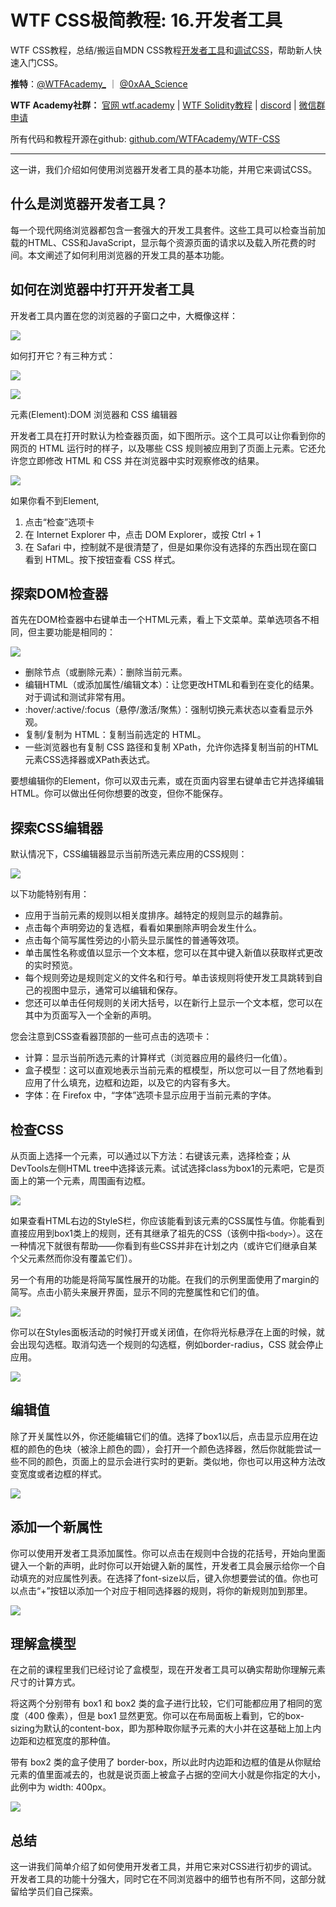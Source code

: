 # WTF CSS极简教程: 16.开发者工具

WTF CSS教程，总结/搬运自MDN CSS教程[开发者工具](https://developer.mozilla.org/zh-CN/docs/Learn/Common_questions/What_are_browser_developer_tools)和[调试CSS](https://developer.mozilla.org/zh-CN/docs/Learn/CSS/Building_blocks/Debugging_CSS)，帮助新人快速入门CSS。

**推特**：[@WTFAcademy_](https://twitter.com/WTFAcademy_)  ｜ [@0xAA_Science](https://twitter.com/0xAA_Science) 

**WTF Academy社群：** [官网 wtf.academy](https://wtf.academy) | [WTF Solidity教程](https://github.com/AmazingAng/WTFSolidity) | [discord](https://discord.wtf.academy) | [微信群申请](https://docs.google.com/forms/d/e/1FAIpQLSe4KGT8Sh6sJ7hedQRuIYirOoZK_85miz3dw7vA1-YjodgJ-A/viewform?usp=sf_link)

所有代码和教程开源在github: [github.com/WTFAcademy/WTF-CSS](https://github.com/WTFAcademy/WTF-CSS)

---

这一讲，我们介绍如何使用浏览器开发者工具的基本功能，并用它来调试CSS。

## 什么是浏览器开发者工具？

每一个现代网络浏览器都包含一套强大的开发工具套件。这些工具可以检查当前加载的HTML、CSS和JavaScript，显示每个资源页面的请求以及载入所花费的时间。本文阐述了如何利用浏览器的开发工具的基本功能。

## 如何在浏览器中打开开发者工具

开发者工具内置在您的浏览器的子窗口之中，大概像这样：

![](./img/16-1.jpg)

如何打开它？有三种方式：

![](./img/16-2.jpg)

![](./img/16-3.jpg)

元素(Element):DOM 浏览器和 CSS 编辑器

开发者工具在打开时默认为检查器页面，如下图所示。这个工具可以让你看到你的网页的 HTML 运行时的样子，以及哪些 CSS 规则被应用到了页面上元素。它还允许您立即修改 HTML 和 CSS 并在浏览器中实时观察修改的结果。

![](./img/16-4.jpg)

如果你看不到Element,

1. 点击“检查”选项卡
2. 在 Internet Explorer 中，点击 DOM Explorer，或按 Ctrl + 1
3. 在 Safari 中，控制就不是很清楚了，但是如果你没有选择的东西出现在窗口看到 HTML。按下按钮查看 CSS 样式。

## 探索DOM检查器

首先在DOM检查器中右键单击一个HTML元素，看上下文菜单。菜单选项各不相同，但主要功能是相同的：

![](./img/16-5.jpg)

- 删除节点（或删除元素）：删除当前元素。
- 编辑HTML（或添加属性/编辑文本）：让您更改HTML和看到在变化的结果。对于调试和测试非常有用。
- :hover/:active/:focus（悬停/激活/聚焦）：强制切换元素状态以查看显示外观。
- 复制/复制为 HTML：复制当前选定的 HTML。
- 一些浏览器也有复制 CSS 路径和复制 XPath，允许你选择复制当前的HTML元素CSS选择器或XPath表达式。

要想编辑你的Element，你可以双击元素，或在页面内容里右键单击它并选择编辑HTML。你可以做出任何你想要的改变，但你不能保存。

## 探索CSS编辑器

默认情况下，CSS编辑器显示当前所选元素应用的CSS规则：

![](./img/16-6.jpg)

以下功能特别有用：

- 应用于当前元素的规则以相关度排序。越特定的规则显示的越靠前。
- 点击每个声明旁边的复选框，看看如果删除声明会发生什么。
- 点击每个简写属性旁边的小箭头显示属性的普通等效项。
- 单击属性名称或值以显示一个文本框，您可以在其中键入新值以获取样式更改的实时预览。
- 每个规则旁边是规则定义的文件名和行号。单击该规则将使开发工具跳转到自己的视图中显示，通常可以编辑和保存。
- 您还可以单击任何规则的关闭大括号，以在新行上显示一个文本框，您可以在其中为页面写入一个全新的声明。

您会注意到CSS查看器顶部的一些可点击的选项卡：

- 计算：显示当前所选元素的计算样式（浏览器应用的最终归一化值）。
- 盒子模型：这可以直观地表示当前元素的框模型，所以您可以一目了然地看到应用了什么填充，边框和边距，以及它的内容有多大。
- 字体：在 Firefox 中，“字体”选项卡显示应用于当前元素的字体。

## 检查CSS

从页面上选择一个元素，可以通过以下方法：右键该元素，选择检查；从DevTools左侧HTML tree中选择该元素。试试选择class为box1的元素吧，它是页面上的第一个元素，周围画有边框。

![](./img/16-7.jpg)

如果查看HTML右边的StyleS栏，你应该能看到该元素的CSS属性与值。你能看到直接应用到box1类上的规则，还有其继承了祖先的CSS（该例中指`<body>`）。这在一种情况下就很有帮助——你看到有些CSS并非在计划之内（或许它们继承自某个父元素然而你没有覆盖它们）。

另一个有用的功能是将简写属性展开的功能。在我们的示例里面使用了margin的简写。点击小箭头来展开界面，显示不同的完整属性和它们的值。

![](./img/16-8.png)

你可以在Styles面板活动的时候打开或关闭值，在你将光标悬浮在上面的时候，就会出现勾选框。取消勾选一个规则的勾选框，例如border-radius，CSS 就会停止应用。

![](./img/16-9.png)

## 编辑值

除了开关属性以外，你还能编辑它们的值。选择了box1以后，点击显示应用在边框的颜色的色块（被涂上颜色的圆），会打开一个颜色选择器，然后你就能尝试一些不同的颜色，页面上的显示会进行实时的更新。类似地，你也可以用这种方法改变宽度或者边框的样式。

![](./img/16-10.jpg)

## 添加一个新属性

你可以使用开发者工具添加属性。你可以点击在规则中合拢的花括号，开始向里面键入一个新的声明，此时你可以开始键入新的属性，开发者工具会展示给你一个自动填充的对应属性列表。在选择了font-size以后，键入你想要尝试的值。你也可以点击“+”按钮以添加一个对应于相同选择器的规则，将你的新规则加到那里。

![](./img/16-11.png)

## 理解盒模型

在之前的课程里我们已经讨论了盒模型，现在开发者工具可以确实帮助你理解元素尺寸的计算方式。

将这两个分别带有 box1 和 box2 类的盒子进行比较，它们可能都应用了相同的宽度（400 像素），但是 box1 显然更宽。你可以在布局面板上看到，它的box-sizing为默认的content-box，即为那种取你赋予元素的大小并在这基础上加上内边距和边框宽度的那种值。

带有 box2 类的盒子使用了 border-box，所以此时内边距和边框的值是从你赋给元素的值里面减去的，也就是说页面上被盒子占据的空间大小就是你指定的大小，此例中为 width: 400px。

![](./img/16-12.jpg)

## 总结

这一讲我们简单介绍了如何使用开发者工具，并用它来对CSS进行初步的调试。开发者工具的功能十分强大，同时它在不同浏览器中的细节也有所不同，这部分就留给学员们自己探索。
